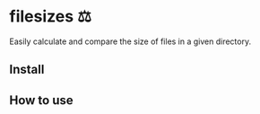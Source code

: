 # filesizes ⚖️

Easily calculate and compare the size of files in a given directory.

## Install



## How to use



